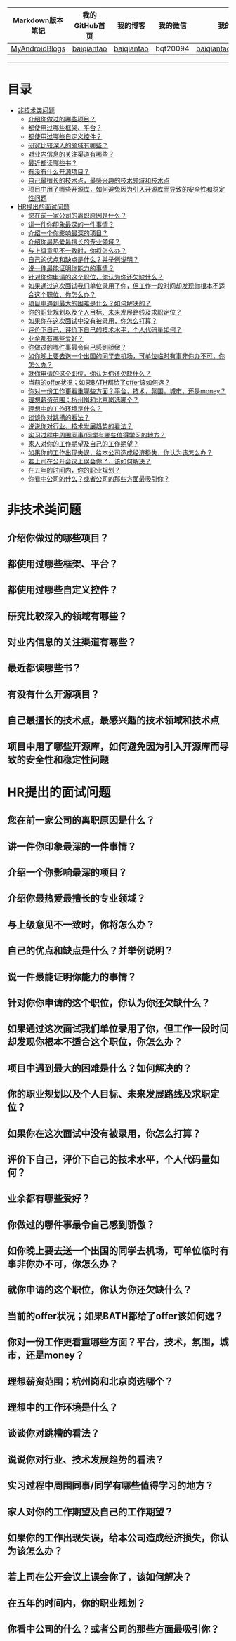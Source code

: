 | Markdown版本笔记 | 我的GitHub首页 | 我的博客 | 我的微信 | 我的邮箱 |  
| :------------: | :------------: | :------------: | :------------: | :------------: |  
| [MyAndroidBlogs][Markdown] | [baiqiantao][GitHub] | [baiqiantao][博客] | bqt20094 | baiqiantao@sina.com |  
  
[Markdown]:https://github.com/baiqiantao/MyAndroidBlogs  
[GitHub]:https://github.com/baiqiantao  
[博客]:http://www.cnblogs.com/baiqiantao/  
  
  
***  
目录  
===  

- [非技术类问题](#非技术类问题)
	- [介绍你做过的哪些项目？](#介绍你做过的哪些项目？)
	- [都使用过哪些框架、平台？](#都使用过哪些框架、平台？)
	- [都使用过哪些自定义控件？](#都使用过哪些自定义控件？)
	- [研究比较深入的领域有哪些？](#研究比较深入的领域有哪些？)
	- [对业内信息的关注渠道有哪些？](#对业内信息的关注渠道有哪些？)
	- [最近都读哪些书？](#最近都读哪些书？)
	- [有没有什么开源项目？](#有没有什么开源项目？)
	- [自己最擅长的技术点，最感兴趣的技术领域和技术点](#自己最擅长的技术点，最感兴趣的技术领域和技术点)
	- [项目中用了哪些开源库，如何避免因为引入开源库而导致的安全性和稳定性问题](#项目中用了哪些开源库，如何避免因为引入开源库而导致的安全性和稳定性问题)
- [HR提出的面试问题](#HR提出的面试问题)
	- [您在前一家公司的离职原因是什么？](#您在前一家公司的离职原因是什么？)
	- [讲一件你印象最深的一件事情？](#讲一件你印象最深的一件事情？)
	- [介绍一个你影响最深的项目？](#介绍一个你影响最深的项目？)
	- [介绍你最热爱最擅长的专业领域？](#介绍你最热爱最擅长的专业领域？)
	- [与上级意见不一致时，你将怎么办？](#与上级意见不一致时，你将怎么办？)
	- [自己的优点和缺点是什么？并举例说明？](#自己的优点和缺点是什么？并举例说明？)
	- [说一件最能证明你能力的事情？](#说一件最能证明你能力的事情？)
	- [针对你你申请的这个职位，你认为你还欠缺什么？](#针对你你申请的这个职位，你认为你还欠缺什么？)
	- [如果通过这次面试我们单位录用了你，但工作一段时间却发现你根本不适合这个职位，你怎么办？](#如果通过这次面试我们单位录用了你，但工作一段时间却发现你根本不适合这个职位，你怎么办？)
	- [项目中遇到最大的困难是什么？如何解决的？](#项目中遇到最大的困难是什么？如何解决的？)
	- [你的职业规划以及个人目标、未来发展路线及求职定位？](#你的职业规划以及个人目标、未来发展路线及求职定位？)
	- [如果你在这次面试中没有被录用，你怎么打算？](#如果你在这次面试中没有被录用，你怎么打算？)
	- [评价下自己，评价下自己的技术水平，个人代码量如何？](#评价下自己，评价下自己的技术水平，个人代码量如何？)
	- [业余都有哪些爱好？](#业余都有哪些爱好？)
	- [你做过的哪件事最令自己感到骄傲？](#你做过的哪件事最令自己感到骄傲？)
	- [如你晚上要去送一个出国的同学去机场，可单位临时有事非你办不可，你怎么办？](#如你晚上要去送一个出国的同学去机场，可单位临时有事非你办不可，你怎么办？)
	- [就你申请的这个职位，你认为你还欠缺什么？](#就你申请的这个职位，你认为你还欠缺什么？)
	- [当前的offer状况；如果BATH都给了offer该如何选？](#当前的offer状况；如果BATH都给了offer该如何选？)
	- [你对一份工作更看重哪些方面？平台，技术，氛围，城市，还是money？](#你对一份工作更看重哪些方面？平台，技术，氛围，城市，还是money？)
	- [理想薪资范围；杭州岗和北京岗选哪个？](#理想薪资范围；杭州岗和北京岗选哪个？)
	- [理想中的工作环境是什么？](#理想中的工作环境是什么？)
	- [谈谈你对跳槽的看法？](#谈谈你对跳槽的看法？)
	- [说说你对行业、技术发展趋势的看法？](#说说你对行业、技术发展趋势的看法？)
	- [实习过程中周围同事/同学有哪些值得学习的地方？](#实习过程中周围同事同学有哪些值得学习的地方？)
	- [家人对你的工作期望及自己的工作期望？](#家人对你的工作期望及自己的工作期望？)
	- [如果你的工作出现失误，给本公司造成经济损失，你认为该怎么办？](#如果你的工作出现失误，给本公司造成经济损失，你认为该怎么办？)
	- [若上司在公开会议上误会你了，该如何解决？](#若上司在公开会议上误会你了，该如何解决？)
	- [在五年的时间内，你的职业规划？](#在五年的时间内，你的职业规划？)
	- [你看中公司的什么？或者公司的那些方面最吸引你？](#你看中公司的什么？或者公司的那些方面最吸引你？)
  
# 非技术类问题  
  
## 介绍你做过的哪些项目？  
  
## 都使用过哪些框架、平台？  
  
## 都使用过哪些自定义控件？  
  
## 研究比较深入的领域有哪些？  
  
## 对业内信息的关注渠道有哪些？  
  
## 最近都读哪些书？  
  
## 有没有什么开源项目？  
  
## 自己最擅长的技术点，最感兴趣的技术领域和技术点  
  
## 项目中用了哪些开源库，如何避免因为引入开源库而导致的安全性和稳定性问题  
  
# HR提出的面试问题  
  
## 您在前一家公司的离职原因是什么？  
  
## 讲一件你印象最深的一件事情？  
  
## 介绍一个你影响最深的项目？  
  
## 介绍你最热爱最擅长的专业领域？  
  
## 与上级意见不一致时，你将怎么办？  
  
## 自己的优点和缺点是什么？并举例说明？  
  
## 说一件最能证明你能力的事情？  
  
## 针对你你申请的这个职位，你认为你还欠缺什么？  
  
## 如果通过这次面试我们单位录用了你，但工作一段时间却发现你根本不适合这个职位，你怎么办？  
  
## 项目中遇到最大的困难是什么？如何解决的？  
  
## 你的职业规划以及个人目标、未来发展路线及求职定位？  
  
## 如果你在这次面试中没有被录用，你怎么打算？  
  
## 评价下自己，评价下自己的技术水平，个人代码量如何？  
  
## 业余都有哪些爱好？  
  
## 你做过的哪件事最令自己感到骄傲？  
  
## 如你晚上要去送一个出国的同学去机场，可单位临时有事非你办不可，你怎么办？  
  
## 就你申请的这个职位，你认为你还欠缺什么？  
  
## 当前的offer状况；如果BATH都给了offer该如何选？  
  
## 你对一份工作更看重哪些方面？平台，技术，氛围，城市，还是money？  
  
## 理想薪资范围；杭州岗和北京岗选哪个？  
  
## 理想中的工作环境是什么？  
  
## 谈谈你对跳槽的看法？  
  
## 说说你对行业、技术发展趋势的看法？  
  
## 实习过程中周围同事/同学有哪些值得学习的地方？  
  
## 家人对你的工作期望及自己的工作期望？  
  
## 如果你的工作出现失误，给本公司造成经济损失，你认为该怎么办？  
  
## 若上司在公开会议上误会你了，该如何解决？  
  
## 在五年的时间内，你的职业规划？  
  
## 你看中公司的什么？或者公司的那些方面最吸引你？  
  

